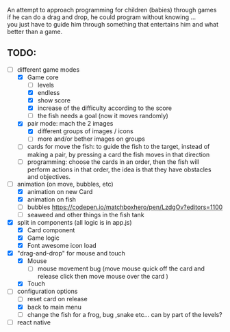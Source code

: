 An attempt to approach programming for children (babies) through games  
if he can do a drag and drop, he could program without knowing ...  
you just have to guide him through something that entertains him and what better than a game.  

## TODO:

- [ ] different game modes
  - [x] Game core
    - [ ] levels
    - [x] endless
    - [x] show score
    - [x] increase of the difficulty according to the score
    - [ ] the fish needs a goal (now it moves randomly)
  - [x] pair mode: mach the 2 images
    - [x] different groups of images / icons
    - [ ] more and/or bether images on groups
  - [ ] cards for move the fish: to guide the fish to the target, instead of making a pair, by pressing a card the fish moves in that direction
  - [ ] programming: choose the cards in an order, then the fish will perform actions in that order, the idea is that they have obstacles and objectives.
- [ ] animation (on move, bubbles, etc)  
  - [x] animation on new Card  
  - [x] animation on fish
  - [ ] bubbles https://codepen.io/matchboxhero/pen/LzdgOv?editors=1100
  - [ ] seaweed and other things in the fish tank
- [x] split in components (all logic is in app.js)
	- [x] Card component
	- [x] Game logic
	- [x] Font awesome icon load
- [x] "drag-and-drop" for mouse and touch
  - [x] Mouse
    - [ ] mouse movement bug (move mouse quick off the card and release click then move mouse over the card )
  - [x] Touch
- [ ] configuration options
  - [ ] reset card on release
  - [x] back to main menu
  - [ ] change the fish for a frog, bug ,snake etc... can by part of the levels?
- [ ] react native
